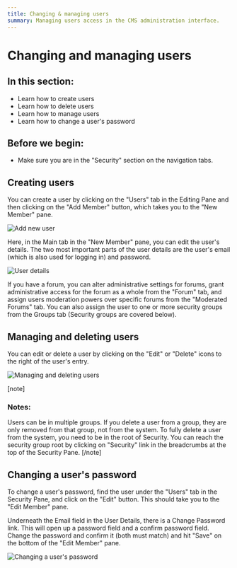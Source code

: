 ```yaml
---
title: Changing & managing users
summary: Managing users access in the CMS administration interface.
---
```


# Changing and managing users

## In this section:

* Learn how to create users
* Learn how to delete users
* Learn how to manage users
* Learn how to change a user's password   

## Before we begin:

* Make sure you are in the "Security" section on the navigation tabs.

## Creating users

You can create a user by clicking on the "Users" tab in the Editing Pane and then clicking on the "Add Member" button, which takes you to the "New Member" pane.

![Add new user](/_images/users-add-member.png)

Here, in the Main tab in the "New Member" pane, you can edit the user's details. The two most important parts of the user details are the user's email (which is also used for logging in) and password.

![User details](/_images/user-details.png)

If you have a forum, you can alter administrative settings for forums, grant administrative access for the forum as a whole from the "Forum" tab, and assign users moderation powers over specific forums from the "Moderated Forums" tab. You can also assign the user to one or more security groups from the Groups tab (Security groups are covered below).

## Managing and deleting users

You can edit or delete a user by clicking on the "Edit" or "Delete" icons to the right of the user's entry. 

![Managing and deleting users](/_images/edit-delete-user.png)

[note]
 
### Notes:

Users can be in multiple groups.  If you delete a user from a group, they are only removed from that group, not from the system.  To fully delete a user from the system, you need to be in the root of Security.  You can reach the security group root by clicking on "Security" link in the breadcrumbs at the top of the Security Pane.
[/note]
 
## Changing a user's password

To change a user's password, find the user under the "Users" tab in the Security Pane, and click on the "Edit" button. This should take you to the "Edit Member" pane.  

Underneath the Email field in the User Details, there is a Change Password link. This will open up a password field and a confirm password field.  Change the password and confirm it (both must match) and hit "Save" on the bottom of the "Edit Member" pane.

![Changing a user's password](/_images/change-password.png)
